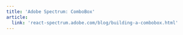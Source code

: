 ```yaml
---
title: 'Adobe Spectrum: ComboBox'
article:
  link: 'react-spectrum.adobe.com/blog/building-a-combobox.html'
---
```

